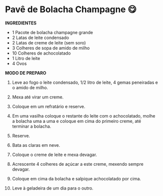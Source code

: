 # Pavê de Bolacha Champagne :yum:

**INGREDIENTES** 

 - 1 Pacote de bolacha champagne grande
 - 2 Latas de leite condensado
 - 2 Latas de creme de leite (sem soro)
 - 3 Colheres de sopa de amido de milho
 - 10 Colheres de achocolatado
 - 1 Litro de leite
 - 4 Ovos
 
**MODO DE PREPARO** 

1. Leve ao fogo o leite condensado, 1/2 litro de leite, 4 gemas peneiradas e o amido de milho.

2. Mexa até virar um creme.

3. Coloque em um refratário e reserve.

4. Em uma vasilha coloque o restante do leite com o achocolatado, molhe a bolacha uma a uma e coloque em cima do primeiro creme, até terminar a bolacha.

5. Reserve.

6. Bata as claras em neve.

7. Coloque o creme de leite e mexa devagar.

8. Acrescente 4 colheres de açúcar a este creme, mexendo sempre devagar.

9. Coloque em cima da bolacha e salpique achocolatado por cima.

10. Leve à geladeira de um dia para o outro.
